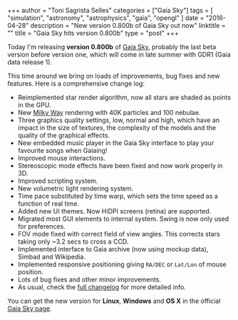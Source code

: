 +++
author = "Toni Sagrista Selles"
categories = ["Gaia Sky"]
tags = [ "simulation", "astronomy", "astrophysics", "gaia", "opengl" ]
date = "2016-04-28"
description = "New version 0.800b of Gaia Sky out now"
linktitle = ""
title = "Gaia Sky hits version 0.800b"
type = "post"
+++

Today I'm releasing **version 0.800b** of [Gaia Sky](http://ari-zah.github.io/gaiasky), probably the last beta version before version one, which will come in late summer with GDR1 (Gaia data release 1).

This time around we bring on loads of improvements, bug fixes and new features. Here is a comprehensive change log:

-  Reimplemented star render algorithm, now all stars are shaded as points in the GPU.
-  New [Milky Way](http://ari-zah.github.io/gaiasky/images/screenshots/screenshot_00028.jpg) rendering with 40K particles and 100 nebulae.
-  Three graphics quality settings, low, normal and high, which have an impact in the size of textures, the complexity of the models and the quality of the graphical effects.
-  New embedded music player in the Gaia Sky interface to play your favourite songs when Gaiaing!
-  Improved mouse interactions.
-  Stereoscopic mode effects have been fixed and now work properly in 3D.
-  Improved scripting system.
-  New volumetric light rendering system.
-  Time pace substituted by time warp, which sets the time speed as a function of real time.
-  Added new UI themes. Now HiDPI screens (retina) are supported.
-  Migrated most GUI elements to internal system. Swing is now only used for preferences.
-  FOV mode fixed with correct field of view angles. This corrects stars taking only ~3.2 secs to cross a CCD.
-  Implemented interface to Gaia archive (now using mockup data), Simbad and Wikipedia.
-  Implemented responsive positioning giving `RA/DEC` or `Lat/Lon` of mouse position.
-  Lots of bug fixes and other minor improvements.
-  As usual, check the [full changelog](https://github.com/ari-zah/gaiasandbox/compare/0.707b...0.800b) for more detailed info.

You can get the new version for **Linux**, **Windows** and **OS X** in the official [Gaia Sky page](https://zah.uni-heidelberg.de/gaia/outreach/gaiasandbox/downloads/).
